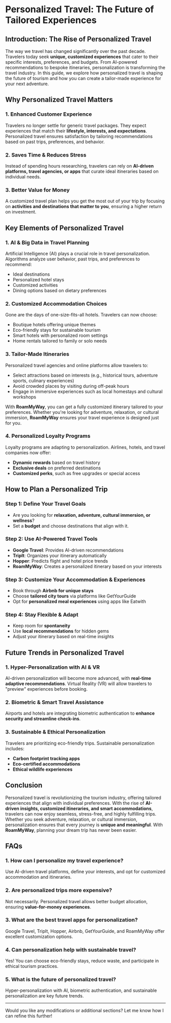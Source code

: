 # Personalized Travel: The Future of Tailored Experiences

## Introduction: The Rise of Personalized Travel

The way we travel has changed significantly over the past decade. Travelers today seek **unique, customized experiences** that cater to their specific interests, preferences, and budgets. From AI-powered recommendations to bespoke itineraries, personalization is transforming the travel industry. In this guide, we explore how personalized travel is shaping the future of tourism and how you can create a tailor-made experience for your next adventure.

## Why Personalized Travel Matters

### 1. Enhanced Customer Experience
Travelers no longer settle for generic travel packages. They expect experiences that match their **lifestyle, interests, and expectations**. Personalized travel ensures satisfaction by tailoring recommendations based on past trips, preferences, and behavior.

### 2. Saves Time & Reduces Stress
Instead of spending hours researching, travelers can rely on **AI-driven platforms, travel agencies, or apps** that curate ideal itineraries based on individual needs.

### 3. Better Value for Money
A customized travel plan helps you get the most out of your trip by focusing on **activities and destinations that matter to you**, ensuring a higher return on investment.

## Key Elements of Personalized Travel

### 1. AI & Big Data in Travel Planning
Artificial Intelligence (AI) plays a crucial role in travel personalization. Algorithms analyze user behavior, past trips, and preferences to recommend:
- Ideal destinations
- Personalized hotel stays
- Customized activities
- Dining options based on dietary preferences

### 2. Customized Accommodation Choices
Gone are the days of one-size-fits-all hotels. Travelers can now choose:
- Boutique hotels offering unique themes
- Eco-friendly stays for sustainable tourism
- Smart hotels with personalized room settings
- Home rentals tailored to family or solo needs

### 3. Tailor-Made Itineraries
Personalized travel agencies and online platforms allow travelers to:
- Select attractions based on interests (e.g., historical tours, adventure sports, culinary experiences)
- Avoid crowded places by visiting during off-peak hours
- Engage in immersive experiences such as local homestays and cultural workshops

With **RoamMyWay**, you can get a fully customized itinerary tailored to your preferences. Whether you're looking for adventure, relaxation, or cultural immersion, **RoamMyWay** ensures your travel experience is designed just for you.

### 4. Personalized Loyalty Programs
Loyalty programs are adapting to personalization. Airlines, hotels, and travel companies now offer:
- **Dynamic rewards** based on travel history
- **Exclusive deals** on preferred destinations
- **Customized perks**, such as free upgrades or special access

## How to Plan a Personalized Trip

### Step 1: Define Your Travel Goals
- Are you looking for **relaxation, adventure, cultural immersion, or wellness**?
- Set a **budget** and choose destinations that align with it.

### Step 2: Use AI-Powered Travel Tools
- **Google Travel**: Provides AI-driven recommendations
- **TripIt**: Organizes your itinerary automatically
- **Hopper**: Predicts flight and hotel price trends
- **RoamMyWay**: Creates a personalized itinerary based on your interests

### Step 3: Customize Your Accommodation & Experiences
- Book through **Airbnb for unique stays**
- Choose **tailored city tours** via platforms like GetYourGuide
- Opt for **personalized meal experiences** using apps like Eatwith

### Step 4: Stay Flexible & Adapt
- Keep room for **spontaneity**
- Use **local recommendations** for hidden gems
- Adjust your itinerary based on real-time insights

## Future Trends in Personalized Travel

### 1. Hyper-Personalization with AI & VR
AI-driven personalization will become more advanced, with **real-time adaptive recommendations**. Virtual Reality (VR) will allow travelers to "preview" experiences before booking.

### 2. Biometric & Smart Travel Assistance
Airports and hotels are integrating biometric authentication to **enhance security and streamline check-ins**.

### 3. Sustainable & Ethical Personalization
Travelers are prioritizing eco-friendly trips. Sustainable personalization includes:
- **Carbon footprint tracking apps**
- **Eco-certified accommodations**
- **Ethical wildlife experiences**

## Conclusion

Personalized travel is revolutionizing the tourism industry, offering tailored experiences that align with individual preferences. With the rise of **AI-driven insights, customized itineraries, and smart accommodations**, travelers can now enjoy seamless, stress-free, and highly fulfilling trips. Whether you seek adventure, relaxation, or cultural immersion, personalization ensures that every journey is **unique and meaningful**. With **RoamMyWay**, planning your dream trip has never been easier.

## FAQs

### 1. How can I personalize my travel experience?
Use AI-driven travel platforms, define your interests, and opt for customized accommodation and itineraries.

### 2. Are personalized trips more expensive?
Not necessarily. Personalized travel allows better budget allocation, ensuring **value-for-money experiences**.

### 3. What are the best travel apps for personalization?
Google Travel, TripIt, Hopper, Airbnb, GetYourGuide, and RoamMyWay offer excellent customization options.

### 4. Can personalization help with sustainable travel?
Yes! You can choose eco-friendly stays, reduce waste, and participate in ethical tourism practices.

### 5. What is the future of personalized travel?
Hyper-personalization with AI, biometric authentication, and sustainable personalization are key future trends.

---

Would you like any modifications or additional sections? Let me know how I can refine this further!
